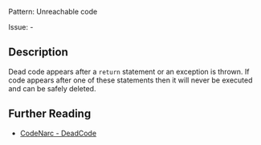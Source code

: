 Pattern: Unreachable code

Issue: -

## Description

Dead code appears after a `return` statement or an exception is thrown. If code appears after one of these statements then it will never be executed and can be safely deleted.

## Further Reading

* [CodeNarc - DeadCode](https://codenarc.github.io/CodeNarc/codenarc-rules-basic.html#deadcode-rule)
